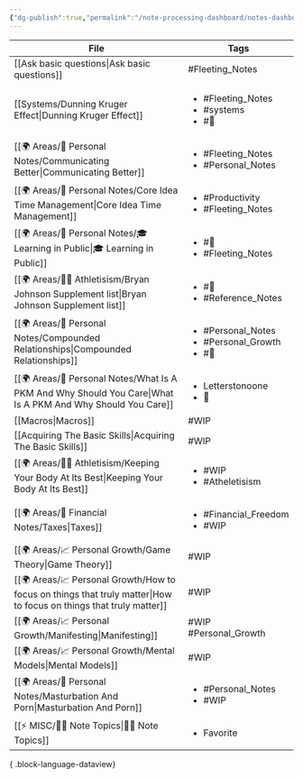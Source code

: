 ```yaml
---
{"dg-publish":true,"permalink":"/note-processing-dashboard/notes-dashboard/","dgPassFrontmatter":true,"noteIcon":"1","created":"2023-12-13T09:34:19.075+05:30","updated":"2023-12-14T09:13:43.548+05:30"}
---
```


| File                                                                                                                  | Tags                                                                   |
| --------------------------------------------------------------------------------------------------------------------- | ---------------------------------------------------------------------- |
| [[Ask basic questions\|Ask basic questions]]                                                                       | #Fleeting_Notes                                                        |
| [[Systems/Dunning Kruger Effect\|Dunning Kruger Effect]]                                                           | <ul><li>#Fleeting_Notes</li><li>#systems</li><li>#🌱</li></ul>         |
| [[🌍 Areas/📧 Personal Notes/Communicating Better\|Communicating Better]]                                          | <ul><li>#Fleeting_Notes</li><li>#Personal_Notes</li></ul>              |
| [[🌍 Areas/📧 Personal Notes/Core Idea Time Management\|Core Idea Time Management]]                                | <ul><li>#Productivity</li><li>#Fleeting_Notes</li></ul>                |
| [[🌍 Areas/📧 Personal Notes/🎓 Learning in Public\|🎓 Learning in Public]]                                        | <ul><li>#🌱</li><li>#Fleeting_Notes</li></ul>                          |
| [[🌍 Areas/💪🏼 Athletisism/Bryan Johnson Supplement list\|Bryan Johnson Supplement list]]                         | <ul><li>#🌱</li><li>#Reference_Notes</li></ul>                         |
| [[🌍 Areas/📧 Personal Notes/Compounded Relationships\|Compounded Relationships]]                                  | <ul><li>#Personal_Notes</li><li>#Personal_Growth</li><li>#🌱</li></ul> |
| [[🌍 Areas/📧 Personal Notes/What Is A PKM And Why Should You Care\|What Is A PKM And Why Should You Care]]        | <ul><li>Letterstonoone</li><li>🌱</li></ul>                            |
| [[Macros\|Macros]]                                                                                                 | #WIP                                                                   |
| [[Acquiring The Basic Skills\|Acquiring The Basic Skills]]                                                         | #WIP                                                                   |
| [[🌍 Areas/💪🏼 Athletisism/Keeping Your Body At Its Best\|Keeping Your Body At Its Best]]                         | <ul><li>#WIP</li><li>#Atheletisism</li></ul>                           |
| [[🌍 Areas/💸 Financial Notes/Taxes\|Taxes]]                                                                       | <ul><li>#Financial_Freedom</li><li>#WIP</li></ul>                      |
| [[🌍 Areas/📈 Personal Growth/Game Theory\|Game Theory]]                                                           | #WIP                                                                   |
| [[🌍 Areas/📈 Personal Growth/How to focus on things that truly matter\|How to focus on things that truly matter]] | #WIP                                                                   |
| [[🌍 Areas/📈 Personal Growth/Manifesting\|Manifesting]]                                                           | #WIP #Personal_Growth                                                  |
| [[🌍 Areas/📈 Personal Growth/Mental Models\|Mental Models]]                                                       | #WIP                                                                   |
| [[🌍 Areas/📧 Personal Notes/Masturbation And Porn\|Masturbation And Porn]]                                        | <ul><li>#Personal_Notes</li><li>#WIP</li></ul>                         |
| [[⚡ MISC/✍🏻 Note Topics\|✍🏻 Note Topics]]                                                                        | <ul><li>Favorite</li></ul>                                             |

{ .block-language-dataview}
